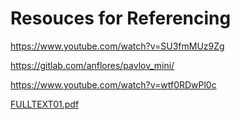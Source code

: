 # Resouces for Referencing

https://www.youtube.com/watch?v=SU3fmMUz9Zg

https://gitlab.com/anflores/pavlov_mini/

https://www.youtube.com/watch?v=wtf0RDwPl0c

[FULLTEXT01.pdf](https://github.com/SoaringPhoenix26/Guyana-s-First-Quadruped/files/11794190/FULLTEXT01.pdf)
